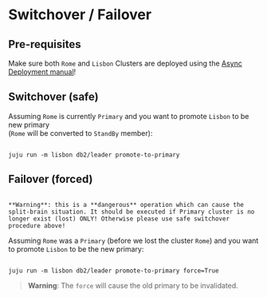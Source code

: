 # Switchover / Failover

## Pre-requisites

Make sure both `Rome` and `Lisbon` Clusters are deployed using the [Async Deployment manual](/how-to/cross-regional-async-replication/deploy)!

## Switchover (safe)

Assuming `Rome` is currently `Primary` and you want to promote `Lisbon` to be new primary<br/>(`Rome` will be converted to `StandBy` member):

```shell

juju run -m lisbon db2/leader promote-to-primary

```

## Failover (forced)

```{caution}

**Warning**: this is a **dangerous** operation which can cause the split-brain situation. It should be executed if Primary cluster is no longer exist (lost) ONLY! Otherwise please use safe switchover procedure above!

```

Assuming `Rome` was a `Primary` (before we lost the cluster `Rome`) and you want to promote `Lisbon` to be the new primary:

```shell

juju run -m lisbon db2/leader promote-to-primary force=True

```

> **Warning**: The `force` will cause the old primary to be invalidated.

